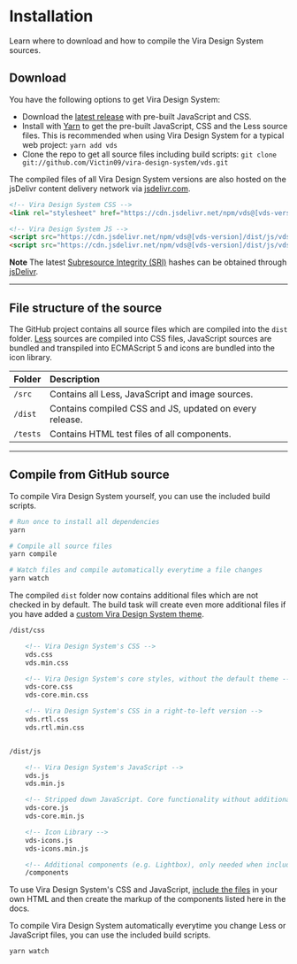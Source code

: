 # Installation

<p class="vds-text-lead">Learn where to download and how to compile the Vira Design System sources.</p>

## Download

You have the following options to get Vira Design System:

- Download the [latest release](https://github.com/Victin09/vira-design-system/vds/releases/latest) with pre-built JavaScript and CSS.
- Install with [Yarn](https://yarnpkg.com/en/package/vds) to get the pre-built JavaScript, CSS and the Less source files. This is recommended when using Vira Design System for a typical web project: ```yarn add vds```
- Clone the repo to get all source files including build scripts: `git clone git://github.com/Victin09/vira-design-system/vds.git`

The compiled files of all Vira Design System versions are also hosted on the jsDelivr content delivery network via [jsdelivr.com](https://www.jsdelivr.com/package/npm/vds).

```html
<!-- Vira Design System CSS -->
<link rel="stylesheet" href="https://cdn.jsdelivr.net/npm/vds@[vds-version]/dist/css/vds.min.css" />

<!-- Vira Design System JS -->
<script src="https://cdn.jsdelivr.net/npm/vds@[vds-version]/dist/js/vds.min.js"></script>
<script src="https://cdn.jsdelivr.net/npm/vds@[vds-version]/dist/js/vds-icons.min.js"></script>
```

**Note** The latest [Subresource Integrity (SRI)](https://developer.mozilla.org/en-US/docs/Web/Security/Subresource_Integrity) hashes can be obtained through [jsDelivr](https://www.jsdelivr.com/package/npm/vds).

***

## File structure of the source

The GitHub project contains all source files which are compiled into the `dist` folder. [Less](http://lesscss.org) sources are compiled into CSS files, JavaScript sources are bundled and transpiled into ECMAScript 5 and icons are bundled into the icon library.

| Folder   | Description                                             |
|:---------|:--------------------------------------------------------|
| `/src`   | Contains all Less, JavaScript and image sources.        |
| `/dist`  | Contains compiled CSS and JS, updated on every release. |
| `/tests` | Contains HTML test files of all components.             |

***

## Compile from GitHub source

To compile Vira Design System yourself, you can use the included build scripts.

```sh
# Run once to install all dependencies
yarn

# Compile all source files
yarn compile

# Watch files and compile automatically everytime a file changes
yarn watch
```

The compiled `dist` folder now contains additional files which are not checked in by default. The build task will create even more additional files if you have added a [custom Vira Design System theme](less.md#use-included-build-process).

```html
/dist/css

    <!-- Vira Design System's CSS -->
    vds.css
    vds.min.css

    <!-- Vira Design System's core styles, without the default theme -->
    vds-core.css
    vds-core.min.css

    <!-- Vira Design System's CSS in a right-to-left version -->
    vds.rtl.css
    vds.rtl.min.css


/dist/js

    <!-- Vira Design System's JavaScript -->
    vds.js
    vds.min.js

    <!-- Stripped down JavaScript. Core functionality without additional components -->
    vds-core.js
    vds-core.min.js

    <!-- Icon Library -->
    vds-icons.js
    vds-icons.min.js

    <!-- Additional components (e.g. Lightbox), only needed when including vds-core.js -->
    /components
```

To use Vira Design System's CSS and JavaScript, [include the files](introduction.md#html-markup) in your own HTML and then create the markup of the components listed here in the docs.

To compile Vira Design System automatically everytime you change Less or JavaScript files, you can use the included build scripts.

```sh
yarn watch
```

<script>
    fetch('../assets/vds/package.json').then(function (response) {
        response.json().then(({version}) => {
            ViraDesignSystem.util.$$('pre').forEach(function (pre) { 
                pre.innerHTML = pre.innerHTML.replace(/\[vds-version]/g, version);
            });
        });
    });
</script>
